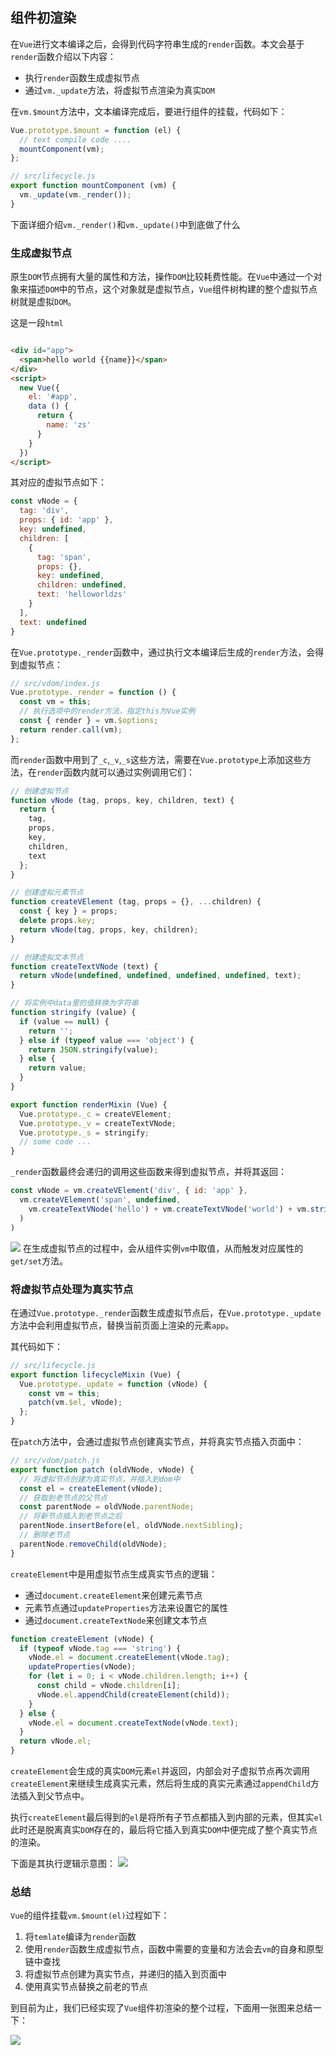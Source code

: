 ## 组件初渲染

在`Vue`进行文本编译之后，会得到代码字符串生成的`render`函数。本文会基于`render`函数介绍以下内容：

* 执行`render`函数生成虚拟节点
* 通过`vm._update`方法，将虚拟节点渲染为真实`DOM`

在`vm.$mount`方法中，文本编译完成后，要进行组件的挂载，代码如下：

```javascript
Vue.prototype.$mount = function (el) {
  // text compile code ....
  mountComponent(vm);
};

// src/lifecycle.js
export function mountComponent (vm) {
  vm._update(vm._render());
}
```

下面详细介绍`vm._render()`和`vm._update()`中到底做了什么

### 生成虚拟节点

原生`DOM`节点拥有大量的属性和方法，操作`DOM`比较耗费性能。在`Vue`中通过一个对象来描述`DOM`中的节点，这个对象就是虚拟节点，`Vue`组件树构建的整个虚拟节点树就是虚拟`DOM`。

这是一段`html`

```html

<div id="app">
  <span>hello world {{name}}</span>
</div>
<script>
  new Vue({
    el: '#app',
    data () {
      return {
        name: 'zs'
      }
    }
  })
</script>
```

其对应的虚拟节点如下：

```javascript
const vNode = {
  tag: 'div',
  props: { id: 'app' },
  key: undefined,
  children: [
    {
      tag: 'span',
      props: {},
      key: undefined,
      children: undefined,
      text: 'helloworldzs'
    }
  ],
  text: undefined
}
```

在`Vue.prototype._render`函数中，通过执行文本编译后生成的`render`方法，会得到虚拟节点：

```javascript
// src/vdom/index.js
Vue.prototype._render = function () {
  const vm = this;
  // 执行选项中的render方法，指定this为Vue实例
  const { render } = vm.$options;
  return render.call(vm);
};
```

而`render`函数中用到了`_c`,`_v`,`_s`这些方法，需要在`Vue.prototype`上添加这些方法，在`render`函数内就可以通过实例调用它们：

```javascript
// 创建虚拟节点
function vNode (tag, props, key, children, text) {
  return {
    tag,
    props,
    key,
    children,
    text
  };
}

// 创建虚拟元素节点
function createVElement (tag, props = {}, ...children) {
  const { key } = props;
  delete props.key;
  return vNode(tag, props, key, children);
}

// 创建虚拟文本节点
function createTextVNode (text) {
  return vNode(undefined, undefined, undefined, undefined, text);
}

// 将实例中data里的值转换为字符串
function stringify (value) {
  if (value == null) {
    return '';
  } else if (typeof value === 'object') {
    return JSON.stringify(value);
  } else {
    return value;
  }
}

export function renderMixin (Vue) {
  Vue.prototype._c = createVElement;
  Vue.prototype._v = createTextVNode;
  Vue.prototype._s = stringify;
  // some code ...  
}
```

`_render`函数最终会递归的调用这些函数来得到虚拟节点，并将其返回：

```javascript
const vNode = vm.createVElement('div', { id: 'app' },
  vm.createVElement('span', undefined,
    vm.createTextVNode('hello') + vm.createTextVNode('world') + vm.stringify(vm.name)
  )
)
```

![](https://raw.githubusercontent.com/wangkaiwd/drawing-bed/master/20210106161151.png)
在生成虚拟节点的过程中，会从组件实例`vm`中取值，从而触发对应属性的`get/set`方法。

### 将虚拟节点处理为真实节点

在通过`Vue.prototype._render`函数生成虚拟节点后，在`Vue.prototype._update`方法中会利用虚拟节点，替换当前页面上渲染的元素`app`。

其代码如下：

```javascript
// src/lifecycle.js
export function lifecycleMixin (Vue) {
  Vue.prototype._update = function (vNode) {
    const vm = this;
    patch(vm.$el, vNode);
  };
}
```

在`patch`方法中，会通过虚拟节点创建真实节点，并将真实节点插入页面中：

```javascript
// src/vdom/patch.js
export function patch (oldVNode, vNode) {
  // 将虚拟节点创建为真实节点，并插入到dom中
  const el = createElement(vNode);
  // 获取到老节点的父节点
  const parentNode = oldVNode.parentNode;
  // 将新节点插入到老节点之后
  parentNode.insertBefore(el, oldVNode.nextSibling);
  // 删除老节点
  parentNode.removeChild(oldVNode);
}
```

`createElement`中是用虚拟节点生成真实节点的逻辑：

* 通过`document.createElement`来创建元素节点
* 元素节点通过`updateProperties`方法来设置它的属性
* 通过`document.createTextNode`来创建文本节点

```javascript
function createElement (vNode) {
  if (typeof vNode.tag === 'string') {
    vNode.el = document.createElement(vNode.tag);
    updateProperties(vNode);
    for (let i = 0; i < vNode.children.length; i++) {
      const child = vNode.children[i];
      vNode.el.appendChild(createElement(child));
    }
  } else {
    vNode.el = document.createTextNode(vNode.text);
  }
  return vNode.el;
}
```

`createElement`会生成的真实`DOM`元素`el`并返回，内部会对子虚拟节点再次调用`createElement`来继续生成真实元素，然后将生成的真实元素通过`appendChild`方法插入到父节点中。

执行`createElement`最后得到的`el`是将所有子节点都插入到内部的元素，但其实`el`此时还是脱离真实`DOM`存在的，最后将它插入到真实`DOM`中便完成了整个真实节点的渲染。

下面是其执行逻辑示意图：
![](https://raw.githubusercontent.com/wangkaiwd/drawing-bed/master/20210106174239.png)

### 总结

`Vue`的组件挂载`vm.$mount(el)`过程如下：

1. 将`temlate`编译为`render`函数
2. 使用`render`函数生成虚拟节点，函数中需要的变量和方法会去`vm`的自身和原型链中查找
3. 将虚拟节点创建为真实节点，并递归的插入到页面中
4. 使用真实节点替换之前老的节点

到目前为止，我们已经实现了`Vue`组件初渲染的整个过程，下面用一张图来总结一下：

![](https://raw.githubusercontent.com/wangkaiwd/drawing-bed/master/20210106172803.png)
